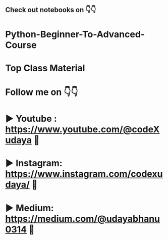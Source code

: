 ## Check out notebooks on 👇👇
# Python-Beginner-To-Advanced-Course
# Top Class Material

# Follow me on 👇👇
# ► Youtube : https://www.youtube.com/@codeXudaya 🔗
# ► Instagram: https://www.instagram.com/codexudaya/ 🔗
# ► Medium: https://medium.com/@udayabhanu0314  🔗
